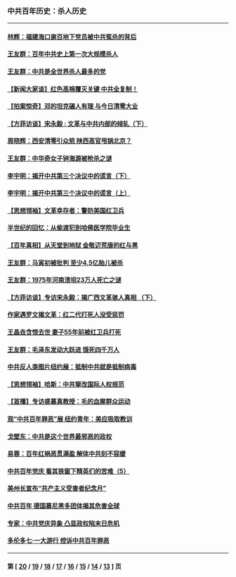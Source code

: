 ### 中共百年历史：杀人历史
---
#### [林辉：福建海口逾百地下党员被中共冤杀的背后](../../pages/nf1176106/n13878946.md?04010430) 
#### [王友群：百年中共史上第一次大规模杀人](../../pages/nf1176106/n13863785.md?04010430) 
#### [王友群：中共是全世界杀人最多的党](../../pages/nf1176106/n13860689.md?04010430) 
#### [【新闻大家谈】红色高棉覆灭关键 中共全复制！](../../pages/nf1176106/n13850222.md?04010430) 
#### [【拍案惊奇】邓的坦克碾人有理 与今日清零大业](../../pages/nf1176106/n13729574.md?04010430) 
#### [【方菲访谈】宋永毅 : 文革与中共内部的倾轧（下）](../../pages/nf1176106/n13486836.md?04010430) 
#### [周晓辉：西安清零引众怒 陕西高官甩锅北京？](../../pages/nf1176106/n13484627.md?04010430) 
#### [王友群：中华奇女子钟海源被枪杀之谜](../../pages/nf1176106/n13430555.md?04010430) 
#### [李宇明：揭开中共第三个决议中的谎言（下）](../../pages/nf1176106/n13389389.md?04010430) 
#### [李宇明：揭开中共第三个决议中的谎言（上）](../../pages/nf1176106/n13388697.md?04010430) 
#### [【思想领袖】文革幸存者：警防美国红卫兵](../../pages/nf1176106/n13339289.md?04010430) 
#### [半世纪的回忆：从偷渡犯到哈佛医学院毕业生](../../pages/nf1176106/n13345328.md?04010430) 
#### [【百年真相】从天堂到地狱 金敬迈荒唐的红与黑](../../pages/nf1176106/n13336995.md?04010430) 
#### [王友群：马寅初被批判 至少4.5亿胎儿被杀](../../pages/nf1176106/n13260313.md?04010430) 
#### [王友群：1975年河南溃坝23万人死亡之谜](../../pages/nf1176106/n13231576.md?04010430) 
#### [【方菲访谈】专访宋永毅：揭广西文革骇人真相 （下）](../../pages/nf1176106/n13209074.md?04010430) 
#### [作家遇罗文揭文革：红二代打死人没受惩罚](../../pages/nf1176106/n13205254.md?04010430) 
#### [王晶垚含恨去世 妻子55年前被红卫兵打死](../../pages/nf1176106/n13203590.md?04010430) 
#### [王友群：毛泽东发动大跃进 饿死四千万人](../../pages/nf1176106/n13177158.md?04010430) 
#### [中共反人类图片纽约展：抵制中共就是抵制病毒](../../pages/nf1176106/n13115371.md?04010430) 
#### [【思想领袖】哈斯：中共窜改国际人权规范](../../pages/nf1176106/n13053647.md?04010430) 
#### [【首播】专访盛慕真教授：毛的血腥群众运动](../../pages/nf1176106/n13091782.md?04010430) 
#### [观“中共百年罪恶”展 纽约青年：美应吸取教训](../../pages/nf1176106/n13085246.md?04010430) 
#### [戈壁东：中共是这个世界最邪恶的政权](../../pages/nf1176106/n13085641.md?04010430) 
#### [易蓉：百年红祸恶贯满盈 解体中共刻不容缓](../../pages/nf1176106/n13084455.md?04010430) 
#### [中共百年党庆 看其铁窗下精英们的苦难（5）](../../pages/nf1176106/n13076766.md?04010430) 
#### [美州长宣布“共产主义受害者纪念月”](../../pages/nf1176106/n13074024.md?04010430) 
#### [中共百年 德国慕尼黑多团体揭其危害全球](../../pages/nf1176106/n13068873.md?04010430) 
#### [专家：中共党庆异象 凸显政权陷末日危机](../../pages/nf1176106/n13067084.md?04010430) 
#### [多伦多七·一大游行 控诉中共百年罪恶](../../pages/nf1176106/n13062043.md?04010430) 

---
#### 第 [ [20](./20.md?04010430) / [19](./19.md?04010430) / [18](./18.md?04010430) / [17](./17.md?04010430) / [16](./16.md?04010430) / [15](./15.md?04010430) / [14](./14.md?04010430) / [13](./13.md?04010430) ] 页
